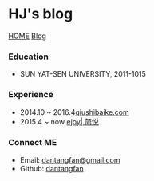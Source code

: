 HJ's blog
=========

 [HOME](http://dantangfan.com/)
 [Blog](http://dantangfan.github.io/)

### Education
* SUN YAT-SEN UNIVERSITY, 2011-1015

### Experience
* 2014.10 ~ 2016.4[qiushibaike.com](http://www.qiushibaike.com)
* 2015.4 ~ now [ejoy| 简悦](http://www.ejoy.com)

### Connect ME
* Email: dantangfan@gmail.com
* Github: [dantangfan](https://github.com/dantangfan)

